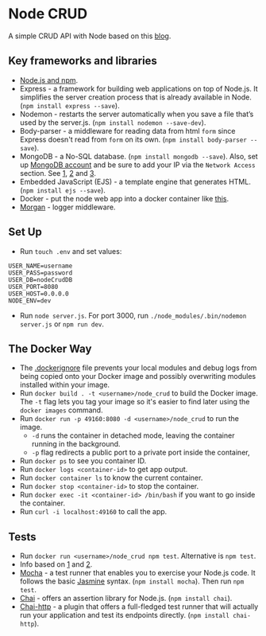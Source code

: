 # Node CRUD

A simple CRUD API with Node based on this [blog](https://zellwk.com/blog/crud-express-mongodb/).

## Key frameworks and libraries

- [Node.js and npm](https://www.digitalocean.com/community/tutorials/how-to-install-node-js-on-ubuntu-20-04).
- Express - a framework for building web applications on top of Node.js. It simplifies the server creation process that is already available in Node. (`npm install express --save`).
- Nodemon - restarts the server automatically when you save a file that’s used by the server.js. (`npm install nodemon --save-dev`).
- Body-parser - a middleware for reading data from html `form` since Express doesn't read from `form` on its own. (`npm install body-parser --save`).
- MongoDB - a No-SQL database. (`npm install mongodb --save`). Also, set up [MongoDB account](mongodb.com) and be sure to add your IP via the `Network Access` section. See [1](https://www.whatismyip.com/), [2](https://whatismyipaddress.com/) and [3](https://nordvpn.com/what-is-my-ip/).
- Embedded JavaScript (EJS) - a template engine that generates HTML. (`npm install ejs --save`).
- Docker - put the node web app into a docker container like [this](https://nodejs.org/en/docs/guides/nodejs-docker-webapp/).
- [Morgan](https://www.npmjs.com/package/morgan) - logger middleware.

## Set Up

- Run `touch .env` and set values:

```env
USER_NAME=username
USER_PASS=password
USER_DB=nodeCrudDB
USER_PORT=8080
USER_HOST=0.0.0.0
NODE_ENV=dev
```

- Run `node server.js`. For port 3000, run `./node_modules/.bin/nodemon server.js` or `npm run dev`.

## The Docker Way

- The [.dockerignore](.dockerignore) file prevents your local modules and debug logs from being copied onto your Docker image and possibly overwriting modules installed within your image.
- Run `docker build . -t <username>/node_crud` to build the Docker image. The `-t` flag lets you tag your image so it's easier to find later using the `docker images` command.
- Run `docker run -p 49160:8080 -d <username>/node_crud` to run the image.
  - `-d` runs the container in detached mode, leaving the container running in the background.
  - `-p` flag redirects a public port to a private port inside the container,
- Run `docker ps` to see you container ID.
- Run `docker logs <container-id>` to get app output.
- Run `docker container ls` to know the current container.
- Run `docker stop <container-id>` to stop the container.
- Run `docker exec -it <container-id> /bin/bash` if you want to go inside the container.
- Run `curl -i localhost:49160` to call the app.

## Tests

- Run `docker run <username>/node_crud npm test`. Alternative is `npm test`.
- Info based on [1](https://blog.logrocket.com/unit-and-integration-testing-for-node-js-apps/) and [2](https://www.digitalocean.com/community/tutorials/test-a-node-restful-api-with-mocha-and-chai).
- [Mocha](https://mochajs.org/#getting-started) - a test runner that enables you to exercise your Node.js code. It follows the basic [Jasmine](https://jasmine.github.io/2.0/introduction.html) syntax. (`npm install mocha`). Then run `npm test`.
- [Chai](https://www.chaijs.com/) - offers an assertion library for Node.js. (`npm install chai`).
- [Chai-http](https://www.chaijs.com/plugins/chai-http/) - a plugin that offers a full-fledged test runner that will actually run your application and test its endpoints directly. (`npm install chai-http`).

